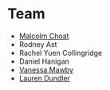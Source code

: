 # Team

* [Malcolm Choat](/malcolm)
* Rodney Ast
* Rachel Yuen Collingridge
* Daniel Hanigan
* [Vanessa Mawby](/vanessa)
* [Lauren Dundler](/lauren) 
